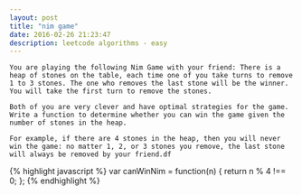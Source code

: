 ```yaml
---
layout: post
title: "nim game"
date: 2016-02-26 21:23:47
description: leetcode algorithms - easy
---
```


```
You are playing the following Nim Game with your friend: There is a heap of stones on the table, each time one of you take turns to remove 1 to 3 stones. The one who removes the last stone will be the winner. You will take the first turn to remove the stones.

Both of you are very clever and have optimal strategies for the game. Write a function to determine whether you can win the game given the number of stones in the heap.

For example, if there are 4 stones in the heap, then you will never win the game: no matter 1, 2, or 3 stones you remove, the last stone will always be removed by your friend.df
```

{% highlight javascript %}
var canWinNim = function(n) {
    return n % 4 !== 0;
};
{% endhighlight %}
